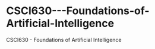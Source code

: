 # CSCI630---Foundations-of-Artificial-Intelligence
CSCI630 - Foundations of Artificial Intelligence
